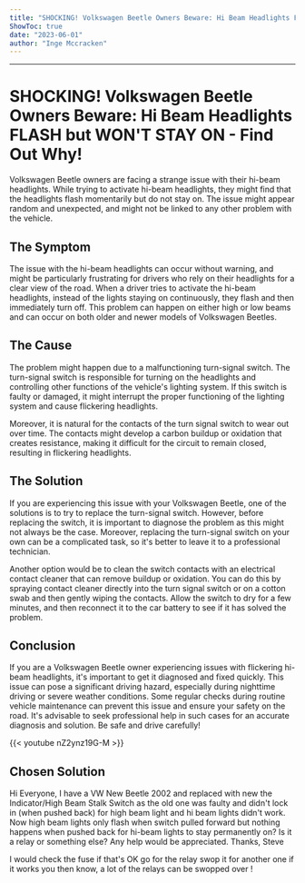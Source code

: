 ```yaml
---
title: "SHOCKING! Volkswagen Beetle Owners Beware: Hi Beam Headlights FLASH but WON'T STAY ON - Find Out Why!"
ShowToc: true 
date: "2023-06-01"
author: "Inge Mccracken"
---
```

*****
# SHOCKING! Volkswagen Beetle Owners Beware: Hi Beam Headlights FLASH but WON'T STAY ON - Find Out Why!

Volkswagen Beetle owners are facing a strange issue with their hi-beam headlights. While trying to activate hi-beam headlights, they might find that the headlights flash momentarily but do not stay on. The issue might appear random and unexpected, and might not be linked to any other problem with the vehicle.

## The Symptom

The issue with the hi-beam headlights can occur without warning, and might be particularly frustrating for drivers who rely on their headlights for a clear view of the road. When a driver tries to activate the hi-beam headlights, instead of the lights staying on continuously, they flash and then immediately turn off. This problem can happen on either high or low beams and can occur on both older and newer models of Volkswagen Beetles.

## The Cause

The problem might happen due to a malfunctioning turn-signal switch. The turn-signal switch is responsible for turning on the headlights and controlling other functions of the vehicle's lighting system. If this switch is faulty or damaged, it might interrupt the proper functioning of the lighting system and cause flickering headlights.

Moreover, it is natural for the contacts of the turn signal switch to wear out over time. The contacts might develop a carbon buildup or oxidation that creates resistance, making it difficult for the circuit to remain closed, resulting in flickering headlights.

## The Solution

If you are experiencing this issue with your Volkswagen Beetle, one of the solutions is to try to replace the turn-signal switch. However, before replacing the switch, it is important to diagnose the problem as this might not always be the case. Moreover, replacing the turn-signal switch on your own can be a complicated task, so it's better to leave it to a professional technician.

Another option would be to clean the switch contacts with an electrical contact cleaner that can remove buildup or oxidation. You can do this by spraying contact cleaner directly into the turn signal switch or on a cotton swab and then gently wiping the contacts. Allow the switch to dry for a few minutes, and then reconnect it to the car battery to see if it has solved the problem.

## Conclusion

If you are a Volkswagen Beetle owner experiencing issues with flickering hi-beam headlights, it's important to get it diagnosed and fixed quickly. This issue can pose a significant driving hazard, especially during nighttime driving or severe weather conditions. Some regular checks during routine vehicle maintenance can prevent this issue and ensure your safety on the road. It's advisable to seek professional help in such cases for an accurate diagnosis and solution. Be safe and drive carefully!

{{< youtube nZ2ynz19G-M >}} 



## Chosen Solution
 Hi Everyone,
I have a VW New Beetle 2002 and replaced  with new the Indicator/High Beam Stalk Switch as the old one was faulty and didn't lock in (when pushed back) for high beam light and hi beam lights didn't work.
Now high beam lights only flash when switch pulled forward but nothing happens when pushed back for hi-beam lights to stay permanently on?
Is it a relay or something else?
Any help would be appreciated.
Thanks,
Steve

 I would check the fuse if that's OK go for the relay swop it for another one if it works you then know, a lot of the relays can be swopped over !




